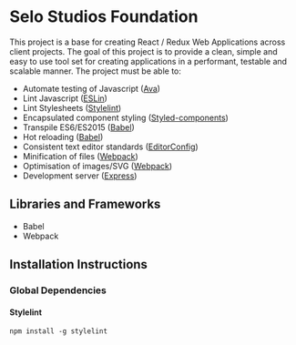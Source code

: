 # Selo Studios Foundation

This project is a base for creating React / Redux Web Applications across client projects. The goal of this project is to provide a clean, simple and easy to use tool set for creating applications in a performant, testable and scalable manner. The project must be able to:

* Automate testing of Javascript ([Ava](https://github.com/avajs/ava))
* Lint Javascript ([ESLin](https://eslint.org/))
* Lint Stylesheets ([Stylelint](https://github.com/styled-components/stylelint-processor-styled-components))
* Encapsulated component styling ([Styled-components](https://www.styled-components.com/))
* Transpile ES6/ES2015 ([Babel](https://babeljs.io))
* Hot reloading ([Babel](https://babeljs.io))
* Consistent text editor standards ([EditorConfig](http://editorconfig.org/))
* Minification of files ([Webpack](https://webpack.github.io/))
* Optimisation of images/SVG ([Webpack](https://webpack.github.io/))
* Development server ([Express](https://expressjs.com/))

## Libraries and Frameworks
* Babel
* Webpack



## Installation Instructions

### Global Dependencies

#### Stylelint

```
npm install -g stylelint
```
